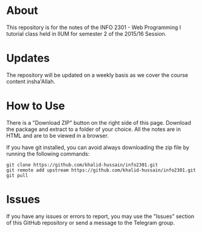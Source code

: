 # About
This repository is for the notes of the INFO 2301 - Web Programming I  tutorial class held in IIUM for semester 2 of the 2015/16 Session.

# Updates
The repository will be updated on a weekly basis as we cover the course content insha'Allah.

# How to Use
There is a "Download ZIP" button on the right side of this page. Download the package and extract to a folder of your choice. All the notes are in HTML and are to be viewed in a browser.

If you have git installed, you can avoid always downloading the zip file by running the following commands:
```
git clone https://github.com/khalid-hussain/info2301.git
git remote add upstream https://github.com/khalid-hussain/info2301.git
git pull
```

# Issues
If you have any issues or errors to report, you may use the "Issues" section of this GitHub repository or send a message to the Telegram group.
